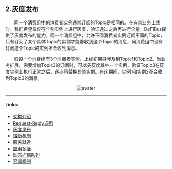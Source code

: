 ## 2.灰度发布

&nbsp;&nbsp;&nbsp;&nbsp;&nbsp;&nbsp;
同一个消费组中的消费者实例通常订阅的Topic是相同的。在有新业务上线时，我们希望仅仅在个别实例上进行灰度，验证通过之后再进行全量。DeFiBus提供了灰度发布的能力，同一个消费组中，允许不同消费者实例订阅不同的Topic，只有订阅了某个具体Topic的实例才能够收到这个Topic的消息，同消费组中没有订阅这个Topic的实例不会收到消息。

&nbsp;&nbsp;&nbsp;&nbsp;&nbsp;&nbsp;
假设一个消费组有3个消费者实例，上线初期只涉及到Topic1和Topic2。当业务扩展，需要增加Topic3的订阅时，可以先灰度其中一个实例，验证Topic3在灰度实例上执行正常之后，逐步再替换其他实例。在这期间，实例1和实例2不会收到Topic3的消息。

<div align=center>

![avater](../../images/features/dark-launch-p1.png)

</div>

---
#### Links:
* [架构介绍](../../../README.md)
* [Request-Reply调用](cn/features/1-request-response-call.md)
* [灰度发布](cn/features/2-dark-launch.md)
* [熔断机制](cn/features/3-circuit-break-mechanism.md)
* [服务就近](cn/features/4-invoke-service-nearby.md)
* [应用多活](cn/features/5-multi-active.md)
* [动态扩缩队列](cn/features/6-dynamic-adjust-queue.md)
* [容错机制](cn/features/8-fault-tolerant.md)